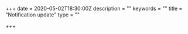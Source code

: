 +++
date = 2020-05-02T18:30:00Z
description = ""
keywords = ""
title = "Notification update"
type = ""

+++
